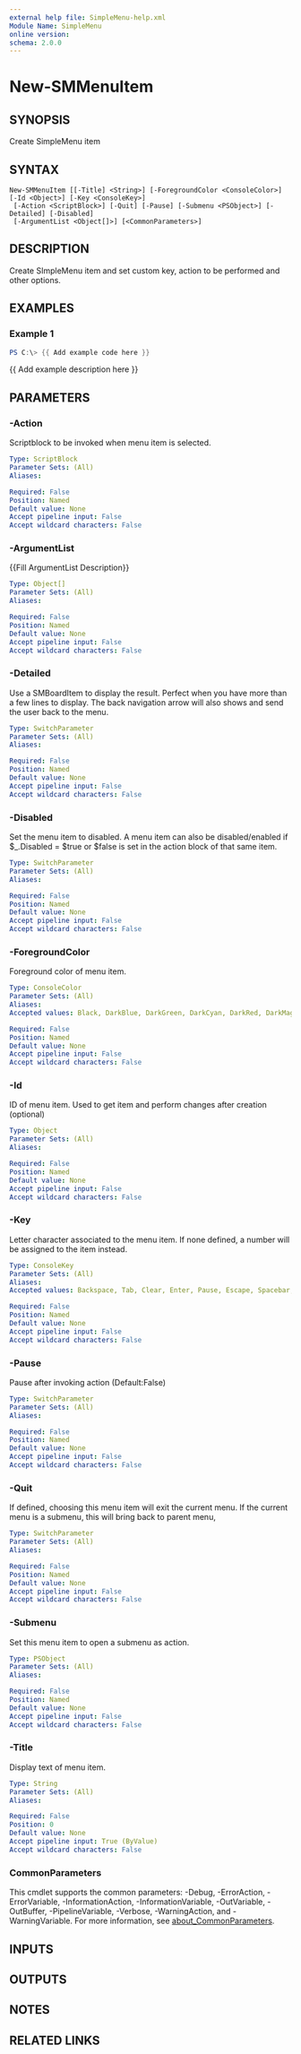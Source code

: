 ```yaml
---
external help file: SimpleMenu-help.xml
Module Name: SimpleMenu
online version:
schema: 2.0.0
---
```


# New-SMMenuItem

## SYNOPSIS
Create SimpleMenu item

## SYNTAX

```
New-SMMenuItem [[-Title] <String>] [-ForegroundColor <ConsoleColor>] [-Id <Object>] [-Key <ConsoleKey>]
 [-Action <ScriptBlock>] [-Quit] [-Pause] [-Submenu <PSObject>] [-Detailed] [-Disabled]
 [-ArgumentList <Object[]>] [<CommonParameters>]
```

## DESCRIPTION
Create SImpleMenu item and set custom key, action to be performed and other options.

## EXAMPLES

### Example 1
```powershell
PS C:\> {{ Add example code here }}
```

{{ Add example description here }}

## PARAMETERS

### -Action
Scriptblock to be invoked when menu item is selected.

```yaml
Type: ScriptBlock
Parameter Sets: (All)
Aliases:

Required: False
Position: Named
Default value: None
Accept pipeline input: False
Accept wildcard characters: False
```

### -ArgumentList
{{Fill ArgumentList Description}}

```yaml
Type: Object[]
Parameter Sets: (All)
Aliases:

Required: False
Position: Named
Default value: None
Accept pipeline input: False
Accept wildcard characters: False
```

### -Detailed
Use a SMBoardItem to display the result. Perfect when you have more than a few lines to display. The back navigation arrow will also shows and send the user back to the menu.

```yaml
Type: SwitchParameter
Parameter Sets: (All)
Aliases:

Required: False
Position: Named
Default value: None
Accept pipeline input: False
Accept wildcard characters: False
```

### -Disabled
Set the menu item to disabled. A menu item can also be disabled/enabled if $_.Disabled = $true or $false is set in the action block of that same item.

```yaml
Type: SwitchParameter
Parameter Sets: (All)
Aliases:

Required: False
Position: Named
Default value: None
Accept pipeline input: False
Accept wildcard characters: False
```

### -ForegroundColor
Foreground color of menu item.

```yaml
Type: ConsoleColor
Parameter Sets: (All)
Aliases:
Accepted values: Black, DarkBlue, DarkGreen, DarkCyan, DarkRed, DarkMagenta, DarkYellow, Gray, DarkGray, Blue, Green, Cyan, Red, Magenta, Yellow, White

Required: False
Position: Named
Default value: None
Accept pipeline input: False
Accept wildcard characters: False
```

### -Id
ID of menu item.
Used to get item and perform changes after creation (optional)

```yaml
Type: Object
Parameter Sets: (All)
Aliases:

Required: False
Position: Named
Default value: None
Accept pipeline input: False
Accept wildcard characters: False
```

### -Key
Letter character associated to the menu item.
If none defined, a number will be assigned to the item instead.

```yaml
Type: ConsoleKey
Parameter Sets: (All)
Aliases:
Accepted values: Backspace, Tab, Clear, Enter, Pause, Escape, Spacebar, PageUp, PageDown, End, Home, LeftArrow, UpArrow, RightArrow, DownArrow, Select, Print, Execute, PrintScreen, Insert, Delete, Help, D0, D1, D2, D3, D4, D5, D6, D7, D8, D9, A, B, C, D, E, F, G, H, I, J, K, L, M, N, O, P, Q, R, S, T, U, V, W, X, Y, Z, LeftWindows, RightWindows, Applications, Sleep, NumPad0, NumPad1, NumPad2, NumPad3, NumPad4, NumPad5, NumPad6, NumPad7, NumPad8, NumPad9, Multiply, Add, Separator, Subtract, Decimal, Divide, F1, F2, F3, F4, F5, F6, F7, F8, F9, F10, F11, F12, F13, F14, F15, F16, F17, F18, F19, F20, F21, F22, F23, F24, BrowserBack, BrowserForward, BrowserRefresh, BrowserStop, BrowserSearch, BrowserFavorites, BrowserHome, VolumeMute, VolumeDown, VolumeUp, MediaNext, MediaPrevious, MediaStop, MediaPlay, LaunchMail, LaunchMediaSelect, LaunchApp1, LaunchApp2, Oem1, OemPlus, OemComma, OemMinus, OemPeriod, Oem2, Oem3, Oem4, Oem5, Oem6, Oem7, Oem8, Oem102, Process, Packet, Attention, CrSel, ExSel, EraseEndOfFile, Play, Zoom, NoName, Pa1, OemClear

Required: False
Position: Named
Default value: None
Accept pipeline input: False
Accept wildcard characters: False
```

### -Pause
Pause after invoking action (Default:False)

```yaml
Type: SwitchParameter
Parameter Sets: (All)
Aliases:

Required: False
Position: Named
Default value: None
Accept pipeline input: False
Accept wildcard characters: False
```

### -Quit
If defined, choosing this menu item will exit the current menu.
If the current menu is a submenu, this will bring back to parent menu,

```yaml
Type: SwitchParameter
Parameter Sets: (All)
Aliases:

Required: False
Position: Named
Default value: None
Accept pipeline input: False
Accept wildcard characters: False
```

### -Submenu
Set this menu item to open a submenu as action.

```yaml
Type: PSObject
Parameter Sets: (All)
Aliases:

Required: False
Position: Named
Default value: None
Accept pipeline input: False
Accept wildcard characters: False
```

### -Title
Display text of menu item.

```yaml
Type: String
Parameter Sets: (All)
Aliases:

Required: False
Position: 0
Default value: None
Accept pipeline input: True (ByValue)
Accept wildcard characters: False
```

### CommonParameters
This cmdlet supports the common parameters: -Debug, -ErrorAction, -ErrorVariable, -InformationAction, -InformationVariable, -OutVariable, -OutBuffer, -PipelineVariable, -Verbose, -WarningAction, and -WarningVariable. For more information, see [about_CommonParameters](http://go.microsoft.com/fwlink/?LinkID=113216).

## INPUTS

## OUTPUTS

## NOTES

## RELATED LINKS
